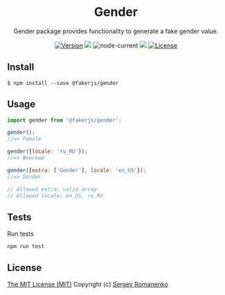 <h1 align="center">Gender</h1>
<p align="center">
Gender package provides functionality to generate a fake gender value.
</p>

<p align="center">
<a href="https://github.com/faker-javascript/gender/releases"><img alt="Version" src="https://img.shields.io/github/release/faker-javascript/gender.svg?label=version&color=green"></a> <img src="https://img.shields.io/npm/dt/@fakerjs/gender"> <img alt="node-current" src="https://img.shields.io/node/v/@fakerjs/gender"> <a href="https://github.com/faker-javascript/gender/actions/workflows/ci.yml"><img src="https://github.com/faker-javascript/gender/actions/workflows/ci.yml/badge.svg"></a> <a href="https://github.com/faker-javascript/gender"><img src="https://img.shields.io/badge/license-MIT-blue.svg?color=green" alt="License"></a>
</p>

## Install

```
$ npm install --save @fakerjs/gender
```

## Usage

```js
import gender from '@fakerjs/gender';

gender();
//=> Female

gender({locale: 'ru_RU'});
//=> Женский

gender({extra: ['Gender'], locale: 'en_US'});
//=> Gender

// Allowed extra: valid array
// Allowed locale: en_US, ru_RU
```

## Tests

Run tests

```
npm run test
```

## License
[The MIT License (MIT)](https://github.com/faker-javascript/gender/blob/master/LICENSE)
Copyright (c) [Sergey Romanenko](https://github.com/Awilum)
